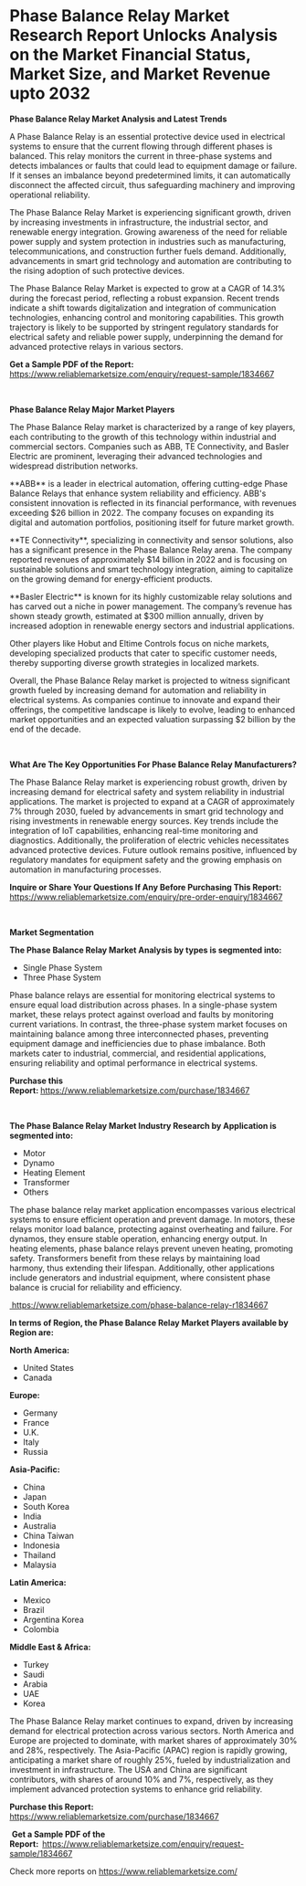<p><h1>Phase Balance Relay Market Research Report Unlocks Analysis on the Market Financial Status, Market Size, and Market Revenue upto 2032</h1></p><p><strong>Phase Balance Relay Market Analysis and Latest Trends</strong></p>
<p><p>A Phase Balance Relay is an essential protective device used in electrical systems to ensure that the current flowing through different phases is balanced. This relay monitors the current in three-phase systems and detects imbalances or faults that could lead to equipment damage or failure. If it senses an imbalance beyond predetermined limits, it can automatically disconnect the affected circuit, thus safeguarding machinery and improving operational reliability.</p><p>The Phase Balance Relay Market is experiencing significant growth, driven by increasing investments in infrastructure, the industrial sector, and renewable energy integration. Growing awareness of the need for reliable power supply and system protection in industries such as manufacturing, telecommunications, and construction further fuels demand. Additionally, advancements in smart grid technology and automation are contributing to the rising adoption of such protective devices.</p><p>The Phase Balance Relay Market is expected to grow at a CAGR of 14.3% during the forecast period, reflecting a robust expansion. Recent trends indicate a shift towards digitalization and integration of communication technologies, enhancing control and monitoring capabilities. This growth trajectory is likely to be supported by stringent regulatory standards for electrical safety and reliable power supply, underpinning the demand for advanced protective relays in various sectors.</p></p>
<p><strong>Get a Sample PDF of the Report:&nbsp;</strong> <a href="https://www.reliablemarketsize.com/enquiry/request-sample/1834667?utm_campaign=2295&utm_medium=2&utm_source=Github&utm_content=ia&utm_term=11022025&utm_id=phase-balance-relay">https://www.reliablemarketsize.com/enquiry/request-sample/1834667</a></p>
<p>&nbsp;</p>
<p><strong>Phase Balance Relay Major Market Players</strong></p>
<p><p>The Phase Balance Relay market is characterized by a range of key players, each contributing to the growth of this technology within industrial and commercial sectors. Companies such as ABB, TE Connectivity, and Basler Electric are prominent, leveraging their advanced technologies and widespread distribution networks.</p><p>**ABB** is a leader in electrical automation, offering cutting-edge Phase Balance Relays that enhance system reliability and efficiency. ABB's consistent innovation is reflected in its financial performance, with revenues exceeding $26 billion in 2022. The company focuses on expanding its digital and automation portfolios, positioning itself for future market growth.</p><p>**TE Connectivity**, specializing in connectivity and sensor solutions, also has a significant presence in the Phase Balance Relay arena. The company reported revenues of approximately $14 billion in 2022 and is focusing on sustainable solutions and smart technology integration, aiming to capitalize on the growing demand for energy-efficient products.</p><p>**Basler Electric** is known for its highly customizable relay solutions and has carved out a niche in power management. The company’s revenue has shown steady growth, estimated at $300 million annually, driven by increased adoption in renewable energy sectors and industrial applications.</p><p>Other players like Hobut and Eltime Controls focus on niche markets, developing specialized products that cater to specific customer needs, thereby supporting diverse growth strategies in localized markets.</p><p>Overall, the Phase Balance Relay market is projected to witness significant growth fueled by increasing demand for automation and reliability in electrical systems. As companies continue to innovate and expand their offerings, the competitive landscape is likely to evolve, leading to enhanced market opportunities and an expected valuation surpassing $2 billion by the end of the decade.</p></p>
<p>&nbsp;</p>
<p><strong>What Are The Key Opportunities For Phase Balance Relay Manufacturers?</strong></p>
<p><p>The Phase Balance Relay market is experiencing robust growth, driven by increasing demand for electrical safety and system reliability in industrial applications. The market is projected to expand at a CAGR of approximately 7% through 2030, fueled by advancements in smart grid technology and rising investments in renewable energy sources. Key trends include the integration of IoT capabilities, enhancing real-time monitoring and diagnostics. Additionally, the proliferation of electric vehicles necessitates advanced protective devices. Future outlook remains positive, influenced by regulatory mandates for equipment safety and the growing emphasis on automation in manufacturing processes.</p></p>
<p><strong>Inquire or Share Your Questions If Any Before Purchasing This Report:</strong> <a href="https://www.reliablemarketsize.com/enquiry/pre-order-enquiry/1834667?utm_campaign=2295&utm_medium=2&utm_source=Github&utm_content=ia&utm_term=11022025&utm_id=phase-balance-relay">https://www.reliablemarketsize.com/enquiry/pre-order-enquiry/1834667</a></p>
<p>&nbsp;</p>
<p><strong>Market Segmentation</strong></p>
<p><strong>The Phase Balance Relay Market Analysis by types is segmented into:</strong></p>
<p><ul><li>Single Phase System</li><li>Three Phase System</li></ul></p>
<p><p>Phase balance relays are essential for monitoring electrical systems to ensure equal load distribution across phases. In a single-phase system market, these relays protect against overload and faults by monitoring current variations. In contrast, the three-phase system market focuses on maintaining balance among three interconnected phases, preventing equipment damage and inefficiencies due to phase imbalance. Both markets cater to industrial, commercial, and residential applications, ensuring reliability and optimal performance in electrical systems.</p></p>
<p><strong>Purchase this Report:&nbsp;</strong><a href="https://www.reliablemarketsize.com/purchase/1834667?utm_campaign=2295&utm_medium=2&utm_source=Github&utm_content=ia&utm_term=11022025&utm_id=phase-balance-relay">https://www.reliablemarketsize.com/purchase/1834667</a></p>
<p>&nbsp;</p>
<p><strong>The Phase Balance Relay Market Industry Research by Application is segmented into:</strong></p>
<p><ul><li>Motor</li><li>Dynamo</li><li>Heating Element</li><li>Transformer</li><li>Others</li></ul></p>
<p><p>The phase balance relay market application encompasses various electrical systems to ensure efficient operation and prevent damage. In motors, these relays monitor load balance, protecting against overheating and failure. For dynamos, they ensure stable operation, enhancing energy output. In heating elements, phase balance relays prevent uneven heating, promoting safety. Transformers benefit from these relays by maintaining load harmony, thus extending their lifespan. Additionally, other applications include generators and industrial equipment, where consistent phase balance is crucial for reliability and efficiency.</p></p>
<p><a href="https://www.reliablemarketsize.com/phase-balance-relay-r1834667?utm_campaign=2295&utm_medium=2&utm_source=Github&utm_content=ia&utm_term=11022025&utm_id=phase-balance-relay">&nbsp;https://www.reliablemarketsize.com/phase-balance-relay-r1834667</a></p>
<p><strong>In terms of Region, the Phase Balance Relay Market Players available by Region are:</strong></p>
<p>
    <p> <strong> North America: </strong>
        <ul>
            <li>United States</li>
            <li>Canada</li>
        </ul>
        </p> 
    <p> <strong> Europe: </strong>
        <ul>
            <li>Germany</li>
            <li>France</li>
            <li>U.K.</li>
            <li>Italy</li>
            <li>Russia</li>
        </ul>
        </p> 
    <p> <strong> Asia-Pacific: </strong>
        <ul>
            <li>China</li>
            <li>Japan</li>
            <li>South Korea</li>
            <li>India</li>
            <li>Australia</li>
            <li>China Taiwan</li>
            <li>Indonesia</li>
            <li>Thailand</li>
            <li>Malaysia</li>
        </ul>
        </p> 
    <p> <strong> Latin America: </strong>
        <ul>
            <li>Mexico</li>
            <li>Brazil</li>
            <li>Argentina Korea</li>
            <li>Colombia</li>
        </ul>
        </p> 
    <p> <strong> Middle East & Africa: </strong>
        <ul>
            <li>Turkey</li>
            <li>Saudi</li>
            <li>Arabia</li>
            <li>UAE</li>
            <li>Korea</li>
        </ul>
    </p>
    </p>
<p><p>The Phase Balance Relay market continues to expand, driven by increasing demand for electrical protection across various sectors. North America and Europe are projected to dominate, with market shares of approximately 30% and 28%, respectively. The Asia-Pacific (APAC) region is rapidly growing, anticipating a market share of roughly 25%, fueled by industrialization and investment in infrastructure. The USA and China are significant contributors, with shares of around 10% and 7%, respectively, as they implement advanced protection systems to enhance grid reliability.</p></p>
<p><strong>Purchase this Report: </strong><a href="https://www.reliablemarketsize.com/purchase/1834667?utm_campaign=2295&utm_medium=2&utm_source=Github&utm_content=ia&utm_term=11022025&utm_id=phase-balance-relay">https://www.reliablemarketsize.com/purchase/1834667</a></p>
<p>&nbsp;<strong>Get a Sample PDF of the Report:&nbsp;&nbsp;</strong><a href="https://www.reliablemarketsize.com/enquiry/request-sample/1834667?utm_campaign=2295&utm_medium=2&utm_source=Github&utm_content=ia&utm_term=11022025&utm_id=phase-balance-relay">https://www.reliablemarketsize.com/enquiry/request-sample/1834667</a></p>
<p><strong></strong></p>
<p>Check more reports on <a href="https://www.reliablemarketsize.com/?utm_campaign=2295&utm_medium=2&utm_source=Github&utm_content=ia&utm_term=11022025&utm_id=phase-balance-relay">https://www.reliablemarketsize.com/</a></p>